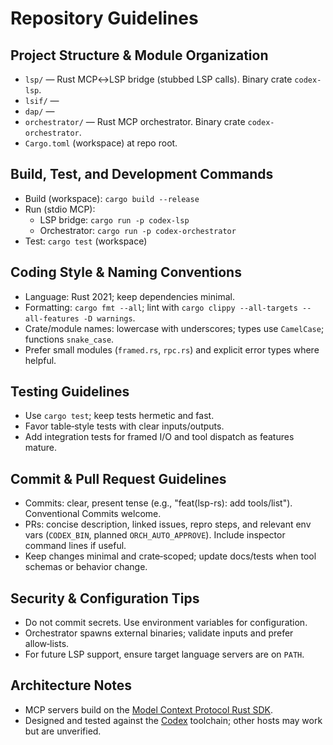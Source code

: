 # Repository Guidelines

## Project Structure & Module Organization
- `lsp/` — Rust MCP↔LSP bridge (stubbed LSP calls). Binary crate `codex-lsp`.
- `lsif/` — 
- `dap/` — 
- `orchestrator/` — Rust MCP orchestrator. Binary crate `codex-orchestrator`.
- `Cargo.toml` (workspace) at repo root.

## Build, Test, and Development Commands
- Build (workspace): `cargo build --release`
- Run (stdio MCP):
  - LSP bridge: `cargo run -p codex-lsp`
  - Orchestrator: `cargo run -p codex-orchestrator`
- Test: `cargo test` (workspace)

## Coding Style & Naming Conventions
- Language: Rust 2021; keep dependencies minimal.
- Formatting: `cargo fmt --all`; lint with `cargo clippy --all-targets --all-features -D warnings`.
- Crate/module names: lowercase with underscores; types use `CamelCase`; functions `snake_case`.
- Prefer small modules (`framed.rs`, `rpc.rs`) and explicit error types where helpful.

## Testing Guidelines
- Use `cargo test`; keep tests hermetic and fast.
- Favor table‑style tests with clear inputs/outputs.
- Add integration tests for framed I/O and tool dispatch as features mature.

## Commit & Pull Request Guidelines
- Commits: clear, present tense (e.g., "feat(lsp-rs): add tools/list"). Conventional Commits welcome.
- PRs: concise description, linked issues, repro steps, and relevant env vars (`CODEX_BIN`, planned `ORCH_AUTO_APPROVE`). Include inspector command lines if useful.
- Keep changes minimal and crate‑scoped; update docs/tests when tool schemas or behavior change.

## Security & Configuration Tips
- Do not commit secrets. Use environment variables for configuration.
- Orchestrator spawns external binaries; validate inputs and prefer allow‑lists.
- For future LSP support, ensure target language servers are on `PATH`.

## Architecture Notes
- MCP servers build on the [Model Context Protocol Rust SDK](https://github.com/modelcontextprotocol/rust-sdk).
- Designed and tested against the [Codex](https://github.com/openai/codex) toolchain; other hosts may work but are unverified.
